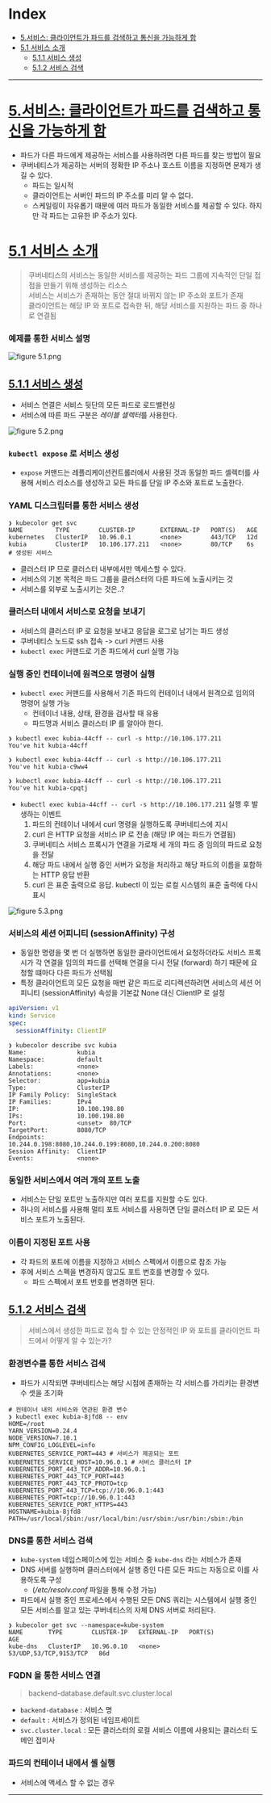 # Index
* [5.서비스: 클라이언트가 파드를 검색하고 통신을 가능하게 함](#5서비스--클라이언트가-파드를-검색하고-통신을-가능하게-함)
* [5.1 서비스 소개](#51-서비스-소개)
  * [5.1.1 서비스 생성](#511-서비스-생성)
  * [5.1.2 서비스 검색](#512-서비스-검색)


---


# [5.서비스: 클라이언트가 파드를 검색하고 통신을 가능하게 함](#Index)
* 파드가 다른 파드에게 제공하는 서비스를 사용하려면 다른 파드를 찾는 방법이 필요
* 쿠버네티스가 제공하는 서버의 정확한 IP 주소나 호스트 이름을 지정하면 문제가 생길 수 있다.
  * 파드는 일시적
  * 클라이언트는 서버인 파드의 IP 주소를 미리 알 수 없다.
  * 스케일링이 자유롭기 때문에 여러 파드가 동일한 서비스를 제공할 수 있다. 하지만 각 파드는 고유한 IP 주소가 있다.


# [5.1 서비스 소개](#Index)
> 쿠버네티스의 서비스는 동일한 서비스를 제공하는 파드 그룹에 지속적인 단일 접점을 만들기 위해 생성하는 리소스  
> 서비스는 서비스가 존재하는 동안 절대 바뀌지 않는 IP 주소와 포트가 존재  
> 클라이언트는 해당 IP 와 포트로 접속한 뒤, 해당 서비스를 지원하는 파드 중 하나로 연결됨

### 예제를 통한 서비스 설명
![figure 5.1.png](figures/figure%205.1.png)


## [5.1.1 서비스 생성](#Index)
* 서비스 연결은 서비스 뒷단의 모든 파드로 로드밸런싱
* 서비스에 따른 파드 구분은 *레이블 셀렉터*를 사용한다.

![figure 5.2.png](figures/figure%205.2.png)

### `kubectl expose` 로 서비스 생성
* `expose` 커맨드는 레플리케이션컨트롤러에서 사용된 것과 동일한 파드 셀렉터를 사용해 서비스 리소스를 생성하고 모든 파드를 단일 IP 주소와 포트로 노출한다.

### YAML 디스크립터를 통한 서비스 생성
```shell
❯ kubecolor get svc
NAME         TYPE        CLUSTER-IP       EXTERNAL-IP   PORT(S)   AGE
kubernetes   ClusterIP   10.96.0.1        <none>        443/TCP   12d
kubia        ClusterIP   10.106.177.211   <none>        80/TCP    6s   # 생성된 서비스
```
* 클러스터 IP 므로 클러스터 내부에서만 액세스할 수 있다.
* 서비스의 기본 목적은 파드 그룹을 클러스터의 다른 파드에 노출시키는 것
* 서비스를 외부로 노출시키는 것은..?

### 클러스터 내에서 서비스로 요청을 보내기
* 서비스의 클러스터 IP 로 요청을 보내고 응답을 로그로 남기는 파드 생성
* 쿠버네티스 노드로 ssh 접속 -> curl 커맨드 사용
* `kubectl exec` 커맨드로 기존 파드에서 curl 실행 가능

### 실행 중인 컨테이너에 원격으로 명령어 실행
* `kubectl exec` 커맨드를 사용해서 기존 파드의 컨테이너 내에서 원격으로 임의의 명령어 실행 가능
  * 컨테이너 내용, 상태, 환경을 검사할 때 유용
  * 파드명과 서비스 클러스터 IP 를 알아야 한다.

```shell
❯ kubectl exec kubia-44cff -- curl -s http://10.106.177.211
You've hit kubia-44cff

❯ kubectl exec kubia-44cff -- curl -s http://10.106.177.211
You've hit kubia-c9ww4

❯ kubectl exec kubia-44cff -- curl -s http://10.106.177.211
You've hit kubia-cpqtj
```

* `kubectl exec kubia-44cff -- curl -s http://10.106.177.211` 실행 후 발생하는 이벤트
  1. 파드의 컨테이너 내에서 curl 명령을 실행하도록 쿠버네티스에 지시
  2. curl 은 HTTP 요청을 서비스 IP 로 전송 (해당 IP 에는 파드가 연결됨)
  3. 쿠버네티스 서비스 프록시가 연결을 가로채 세 개의 파드 중 임의의 파드로 요청을 전달
  4. 해당 파드 내에서 실행 중인 서버가 요청을 처리하고 해당 파드의 이름을 포함하는 HTTP 응답 반환
  5. curl 은 표준 출력으로 응답. kubectl 이 있는 로컬 시스템의 표준 출력에 다시 표시

![figure 5.3.png](figures/figure%205.3.png)

### 서비스의 세션 어피니티 (sessionAffinity) 구성
* 동일한 명령을 몇 번 더 실행하면 동일한 클라이언트에서 요청하더라도 서비스 프록시가 각 연결을 임의의 파드를 선택해 연결을 다시 전달 (forward) 하기 때문에 요청할 떄마다 다른 파드가 선택됨
* 특정 클라이언트의 모든 요청을 매번 같은 파드로 리디렉션하려면 서비스의 세션 어피니티 (sessionAffinity) 속성을 기본값 None 대신 ClientIP 로 설정

```yaml
apiVersion: v1
kind: Service
spec:
  sessionAffinity: ClientIP
```
```shell
❯ kubecolor describe svc kubia
Name:              kubia
Namespace:         default
Labels:            <none>
Annotations:       <none>
Selector:          app=kubia
Type:              ClusterIP
IP Family Policy:  SingleStack
IP Families:       IPv4
IP:                10.100.198.80
IPs:               10.100.198.80
Port:              <unset>  80/TCP
TargetPort:        8080/TCP
Endpoints:         10.244.0.198:8080,10.244.0.199:8080,10.244.0.200:8080
Session Affinity:  ClientIP
Events:            <none>
```

### 동일한 서비스에서 여러 개의 포트 노출
* 서비스는 단일 포트만 노출하지만 여러 포트를 지원할 수도 있다.
* 하나의 서비스를 사용해 멀티 포트 서비스를 사용하면 단일 클러스터 IP 로 모든 서비스 포트가 노출된다.

### 이름이 지정된 포트 사용
* 각 파드의 포트에 이름을 지정하고 서비스 스펙에서 이름으로 참조 가능
* 후에 서비스 스펙을 변경하지 않고도 포트 번호를 변경할 수 있다.
  * 파드 스펙에서 포트 번호를 변경하면 된다.


## [5.1.2 서비스 검색](#Index)
> 서비스에서 생성한 파드로 접속 할 수 있는 안정적인 IP 와 포트를 클라이언트 파드에서 어떻게 알 수 있는가?

### 환경변수를 통한 서비스 검색
* 파드가 시작되면 쿠버네티스는 해당 시점에 존재하는 각 서비스를 가리키는 환경변수 셋을 초기화
```shell
# 컨테이너 내의 서비스와 연관된 환경 변수
❯ kubectl exec kubia-8jfd8 -- env
HOME=/root
YARN_VERSION=0.24.4
NODE_VERSION=7.10.1
NPM_CONFIG_LOGLEVEL=info
KUBERNETES_SERVICE_PORT=443 # 서비스가 제공되는 포트
KUBERNETES_SERVICE_HOST=10.96.0.1 # 서비스 클러스터 IP
KUBERNETES_PORT_443_TCP_ADDR=10.96.0.1
KUBERNETES_PORT_443_TCP_PORT=443
KUBERNETES_PORT_443_TCP_PROTO=tcp
KUBERNETES_PORT_443_TCP=tcp://10.96.0.1:443
KUBERNETES_PORT=tcp://10.96.0.1:443
KUBERNETES_SERVICE_PORT_HTTPS=443
HOSTNAME=kubia-8jfd8
PATH=/usr/local/sbin:/usr/local/bin:/usr/sbin:/usr/bin:/sbin:/bin
```

### DNS를 통한 서비스 검색
* `kube-system` 네임스페이스에 있는 서비스 중 `kube-dns` 라는 서비스가 존재
* DNS 서버를 실행하며 클러스터에서 실행 중인 다른 모든 파드는 자동으로 이를 사용하도록 구성
  * (*/etc/resolv.conf* 파일을 통해 수정 가능)
* 파드에서 실행 중인 프로세스에서 수행된 모든 DNS 쿼리는 시스템에서 실행 중인 모든 서비스를 알고 있는 쿠버네티스의 자체 DNS 서버로 처리된다.
 
```shell
❯ kubecolor get svc --namespace=kube-system
NAME       TYPE        CLUSTER-IP   EXTERNAL-IP   PORT(S)                  AGE
kube-dns   ClusterIP   10.96.0.10   <none>        53/UDP,53/TCP,9153/TCP   86d
```

### FQDN 을 통한 서비스 연결
> backend-database.default.svc.cluster.local
* `backend-database` : 서비스 명
* `default` : 서비스가 정의된 네임프세이트
* `svc.cluster.local` : 모든 클러스터의 로컬 서비스 이름에 사용되는 클러스터 도메인 접미사

### 파드의 컨테이너 내에서 셸 실행
* 서비스에 액세스 할 수 없는 경우


--- 